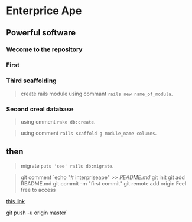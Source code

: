 Enterprice Ape
==============

Powerful software
-----------------

### Wecome to the repository

### First

### Third scaffoiding
>  create rails module
>  using commant `rails new name_of_modula`.
### Second creal database
>  using cmment `rake db:create`.

>  using comment `rails scaffold g module_name columns`.

## then
> migrate `puts 'see' rails db:migrate`.

>  git comment
`echo "# interpriseape" >> *README.md*
git init
git add README.md
git commit -m "first commit"
git remote add origin Feel free to access
>
[this link](https://github.com/mutasimgsm/interpriseape.git)
>
git push -u origin master`
